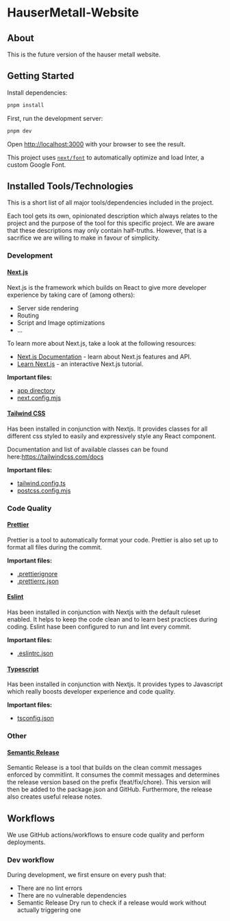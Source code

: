# HauserMetall-Website

## About

This is the future version of the hauser metall website.

## Getting Started

Install dependencies:

```bash
pnpm install
```

First, run the development server:

```bash
pnpm dev
```

Open [http://localhost:3000](http://localhost:3000) with your browser to see the result.

This project uses [`next/font`](https://nextjs.org/docs/basic-features/font-optimization) to automatically optimize and load Inter, a custom Google Font.

## Installed Tools/Technologies

This is a short list of all major tools/dependencies included in the project.

Each tool gets its own, opinionated description
which always relates to the project and the purpose of the tool for this specific project.
We are aware that these descriptions may only contain half-truths.
However, that is a sacrifice we are willing to make in favour of simplicity.

### Development

#### [Next.js](https://nextjs.org/)

Next.js is the framework which builds on React to give more developer experience
by taking care of (among others):

- Server side rendering
- Routing
- Script and Image optimizations
- ...

To learn more about Next.js, take a look at the following resources:

- [Next.js Documentation](https://nextjs.org/docs) - learn about Next.js features and API.
- [Learn Next.js](https://nextjs.org/learn) - an interactive Next.js tutorial.

**Important files:**

- [app directory](./app)
- [next.config.mjs](next.config.mjs)

#### [Tailwind CSS](https://tailwindcss.com/)

Has been installed in conjunction with Nextjs.
It provides classes for all different css styled to easily and expressively style any React component.

Documentation and list of available classes can be found here:https://tailwindcss.com/docs

**Important files:**

- [tailwind.config.ts](tailwind.config.ts)
- [postcss.config.mjs](postcss.config.mjs)

### Code Quality

#### [Prettier](https://prettier-doc.netlify.app/)

Prettier is a tool to automatically format your code. Prettier is also set up to format all files during the commit.

**Important files:**

- [.prettierignore](.prettierignore)
- [.prettierrc.json](.prettierrc.json)

#### [Eslint](https://eslint.org/)

Has been installed in conjunction with Nextjs with the default ruleset enabled.
It helps to keep the code clean and to learn best practices during coding.
Eslint hase been configured to run and lint every commit.

**Important files:**

- [.eslintrc.json](.eslintrc.json)

#### [Typescript](https://www.typescriptlang.org/)

Has been installed in conjunction with Nextjs.
It provides types to Javascript which really boosts developer experience and code quality.

**Important files:**

- [tsconfig.json](tsconfig.json)

### Other

#### [Semantic Release](https://github.com/semantic-release/semantic-release/tree/master)

Semantic Release is a tool that builds on the clean commit messages enforced by commitlint.
It consumes the commit messages and determines the release version based on the prefix (feat/fix/chore).
This version will then be added to the package.json and GitHub.
Furthermore, the release also creates useful release notes.

## Workflows

We use GitHub actions/workflows to ensure code quality and perform deployments.

### Dev workflow

During development, we first ensure on every push that:

- There are no lint errors
- There are no vulnerable dependencies
- Semantic Release Dry run to check if a release would work without actually triggering one
